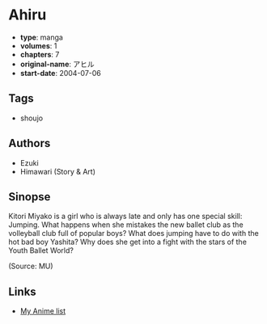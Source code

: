 # Ahiru

-   **type**: manga
-   **volumes**: 1
-   **chapters**: 7
-   **original-name**: アヒル
-   **start-date**: 2004-07-06

## Tags

-   shoujo

## Authors

-   Ezuki
-   Himawari (Story & Art)

## Sinopse

Kitori Miyako is a girl who is always late and only has one special skill: Jumping. What happens when she mistakes the new ballet club as the volleyball club full of popular boys? What does jumping have to do with the hot bad boy Yashita? Why does she get into a fight with the stars of the Youth Ballet World?

(Source: MU)

## Links

-   [My Anime list](https://myanimelist.net/manga/3669/Ahiru)
